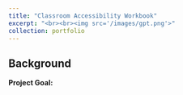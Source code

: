 ```yaml
---
title: "Classroom Accessibility Workbook"
excerpt: "<br><br><img src='/images/gpt.png'>"
collection: portfolio
---
```


## Background

**Project Goal:** 

### 

<object data="../files/Classroom_Accessibility_Guidelines_Living.pdf" width="1000" height="1000" type='application/pdf'></object>
